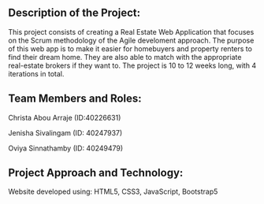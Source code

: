 ## Description of the Project: 
This project consists of creating a Real Estate Web Application that focuses on the Scrum methodology of the Agile develoment approach. 
The purpose of this web app is to make it easier for homebuyers and property renters to find their dream home. They are also able to match with the appropriate real-estate brokers if they want to. 
The project is 10 to 12 weeks long, with 4 iterations in total. 

## Team Members and Roles:
Christa Abou Arraje (ID:40226631)

Jenisha Sivalingam (ID: 40247937)

Oviya Sinnathamby (ID: 40249479)
## Project Approach and Technology: 
Website developed using: HTML5, CSS3, JavaScript, Bootstrap5 


